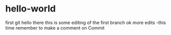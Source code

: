 # hello-world
first git
hello there this is some editing of the first branch
ok more edits -this time remember to make a comment on Commit
